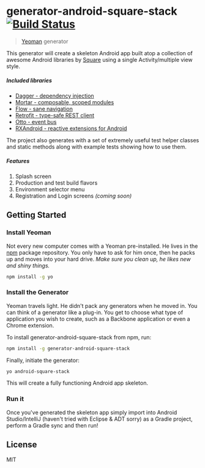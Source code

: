 # generator-android-square-stack [![Build Status](https://secure.travis-ci.org/kuhnza/generator-android-square-stack.png?branch=master)](https://travis-ci.org/kuhnza/generator-android-square-stack)

> [Yeoman](http://yeoman.io) generator

This generator will create a skeleton Android app built atop a collection of awesome Android libraries 
by [Square](http://square.github.io/) using a single Activity/multiple view style.

##### Included libraries

* [Dagger - dependency injection](http://square.github.io/dagger/)
* [Mortar - composable, scoped modules](https://github.com/square/mortar)
* [Flow - sane navigation](https://github.com/square/flow)
* [Retrofit - type-safe REST client](https://github.com/square/retrofit)
* [Otto - event bus](https://github.com/square/otto)
* [RXAndroid - reactive extensions for Android](https://github.com/ReactiveX/RxAndroid)

The project also generates with a set of extremely useful test helper classes and static methods along with
example tests showing how to use them.

##### Features

1. Splash screen
2. Production and test build flavors
3. Environment selector menu
4. Registration and Login screens _(coming soon)_

## Getting Started

### Install Yeoman

Not every new computer comes with a Yeoman pre-installed. He lives in the [npm](https://npmjs.org) package repository. You only have to ask for him once, then he packs up and moves into your hard drive. *Make sure you clean up, he likes new and shiny things.*

```bash
npm install -g yo
```

### Install the Generator

Yeoman travels light. He didn't pack any generators when he moved in. You can think of a generator like a plug-in. You get to choose what type of application you wish to create, such as a Backbone application or even a Chrome extension.

To install generator-android-square-stack from npm, run:

```bash
npm install -g generator-android-square-stack
```

Finally, initiate the generator:

```bash
yo android-square-stack
```

This will create a fully functioning Android app skeleton.

### Run it

Once you've generated the skeleton app simply import into Android Studio/IntelliJ (haven't tried with Eclipse & ADT sorry) as a Gradle project, perform a Gradle sync and then run! 

## License

MIT
